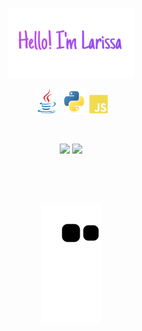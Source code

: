 <p align="center"><a href="https://github.com/1arissa"><img width="40%" alt="Hello" src="Hello!.png" /></a></p>
<p align="center">
<code><img height="40" alt="python" src="https://raw.githubusercontent.com/devicons/devicon/master/icons/java/java-original.svg"></code>
<code><img height="40" alt="java" src="https://raw.githubusercontent.com/devicons/devicon/master/icons/python/python-original.svg"></code>
<code><img height="30" alt="js" src="https://raw.githubusercontent.com/devicons/devicon/master/icons/javascript/javascript-plain.svg"></code>
</p>

<br><div align="center">
  <img height="150em" src="https://github-readme-stats.vercel.app/api?username=1arissa&show_icons=true&theme=ocean_dark&include_all_commits=true&count_public=true"/>
  <img height="150em" src="https://github-readme-stats.vercel.app/api/top-langs/?username=1arissa&layout=compact&langs_count=7&theme=ocean_dark"/>
</div></br>
  
<br><p align="center">
![Snake animation](https://github.com/1arissa/1arissa/blob/output/github-contribution-grid-snake.svg)
</p></br>
 


          
